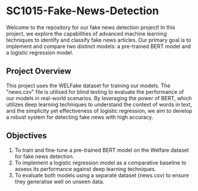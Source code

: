 # SC1015-Fake-News-Detection

Welcome to the repository for our fake news detection project! In this project, we explore the capabilities of advanced machine learning techniques to identify and classify fake news articles. Our primary goal is to implement and compare two distinct models: a pre-trained BERT model and a logistic regression model.

## Project Overview

This project uses the WELFake dataset for training our models. The "news.csv" file is utilised for blind testing to evaluate the performance of our models in real-world scenarios. By leveraging the power of BERT, which utilizes deep learning techniques to understand the context of words in text, and the simplicity yet effectiveness of logistic regression, we aim to develop a robust system for detecting fake news with high accuracy.

## Objectives

1. To train and fine-tune a pre-trained BERT model on the Welfare dataset for fake news detection.
2. To implement a logistic regression model as a comparative baseline to assess its performance against deep learning techniques.
3. To evaluate both models using a separate dataset (news.csv) to ensure they generalise well on unseen data.
